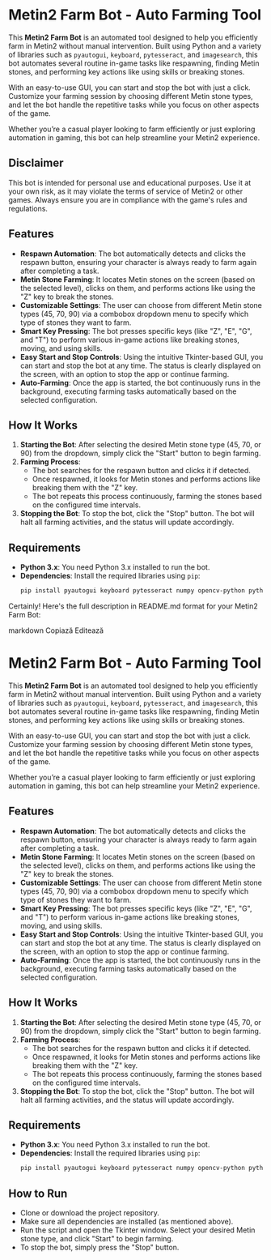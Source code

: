 # Metin2 Farm Bot - Auto Farming Tool

This **Metin2 Farm Bot** is an automated tool designed to help you efficiently farm in Metin2 without manual intervention. Built using Python and a variety of libraries such as `pyautogui`, `keyboard`, `pytesseract`, and `imagesearch`, this bot automates several routine in-game tasks like respawning, finding Metin stones, and performing key actions like using skills or breaking stones.

With an easy-to-use GUI, you can start and stop the bot with just a click. Customize your farming session by choosing different Metin stone types, and let the bot handle the repetitive tasks while you focus on other aspects of the game.

Whether you’re a casual player looking to farm efficiently or just exploring automation in gaming, this bot can help streamline your Metin2 experience.

## Disclaimer

This bot is intended for personal use and educational purposes. Use it at your own risk, as it may violate the terms of service of Metin2 or other games. Always ensure you are in compliance with the game's rules and regulations.

## Features

- **Respawn Automation**: The bot automatically detects and clicks the respawn button, ensuring your character is always ready to farm again after completing a task.
- **Metin Stone Farming**: It locates Metin stones on the screen (based on the selected level), clicks on them, and performs actions like using the "Z" key to break the stones.
- **Customizable Settings**: The user can choose from different Metin stone types (45, 70, 90) via a combobox dropdown menu to specify which type of stones they want to farm.
- **Smart Key Pressing**: The bot presses specific keys (like "Z", "E", "G", and "T") to perform various in-game actions like breaking stones, moving, and using skills.
- **Easy Start and Stop Controls**: Using the intuitive Tkinter-based GUI, you can start and stop the bot at any time. The status is clearly displayed on the screen, with an option to stop the app or continue farming.
- **Auto-Farming**: Once the app is started, the bot continuously runs in the background, executing farming tasks automatically based on the selected configuration.

## How It Works

1. **Starting the Bot**: After selecting the desired Metin stone type (45, 70, or 90) from the dropdown, simply click the "Start" button to begin farming.
2. **Farming Process**:
   - The bot searches for the respawn button and clicks it if detected.
   - Once respawned, it looks for Metin stones and performs actions like breaking them with the "Z" key.
   - The bot repeats this process continuously, farming the stones based on the configured time intervals.
3. **Stopping the Bot**: To stop the bot, click the "Stop" button. The bot will halt all farming activities, and the status will update accordingly.

## Requirements

- **Python 3.x**: You need Python 3.x installed to run the bot.
- **Dependencies**: Install the required libraries using `pip`:
  ```bash
  pip install pyautogui keyboard pytesseract numpy opencv-python python-imagesearch pillow

  
Certainly! Here's the full description in README.md format for your Metin2 Farm Bot:

markdown
Copiază
Editează
# Metin2 Farm Bot - Auto Farming Tool

This **Metin2 Farm Bot** is an automated tool designed to help you efficiently farm in Metin2 without manual intervention. Built using Python and a variety of libraries such as `pyautogui`, `keyboard`, `pytesseract`, and `imagesearch`, this bot automates several routine in-game tasks like respawning, finding Metin stones, and performing key actions like using skills or breaking stones.

With an easy-to-use GUI, you can start and stop the bot with just a click. Customize your farming session by choosing different Metin stone types, and let the bot handle the repetitive tasks while you focus on other aspects of the game.

Whether you’re a casual player looking to farm efficiently or just exploring automation in gaming, this bot can help streamline your Metin2 experience.

## Features

- **Respawn Automation**: The bot automatically detects and clicks the respawn button, ensuring your character is always ready to farm again after completing a task.
- **Metin Stone Farming**: It locates Metin stones on the screen (based on the selected level), clicks on them, and performs actions like using the "Z" key to break the stones.
- **Customizable Settings**: The user can choose from different Metin stone types (45, 70, 90) via a combobox dropdown menu to specify which type of stones they want to farm.
- **Smart Key Pressing**: The bot presses specific keys (like "Z", "E", "G", and "T") to perform various in-game actions like breaking stones, moving, and using skills.
- **Easy Start and Stop Controls**: Using the intuitive Tkinter-based GUI, you can start and stop the bot at any time. The status is clearly displayed on the screen, with an option to stop the app or continue farming.
- **Auto-Farming**: Once the app is started, the bot continuously runs in the background, executing farming tasks automatically based on the selected configuration.

## How It Works

1. **Starting the Bot**: After selecting the desired Metin stone type (45, 70, or 90) from the dropdown, simply click the "Start" button to begin farming.
2. **Farming Process**:
   - The bot searches for the respawn button and clicks it if detected.
   - Once respawned, it looks for Metin stones and performs actions like breaking them with the "Z" key.
   - The bot repeats this process continuously, farming the stones based on the configured time intervals.
3. **Stopping the Bot**: To stop the bot, click the "Stop" button. The bot will halt all farming activities, and the status will update accordingly.

## Requirements

- **Python 3.x**: You need Python 3.x installed to run the bot.
- **Dependencies**: Install the required libraries using `pip`:
  ```bash
  pip install pyautogui keyboard pytesseract numpy opencv-python python-imagesearch pillow

## How to Run
- Clone or download the project repository.
- Make sure all dependencies are installed (as mentioned above).
- Run the script and open the Tkinter window. Select your desired Metin stone type, and click "Start" to begin farming.
- To stop the bot, simply press the "Stop" button.
